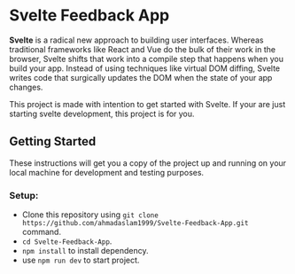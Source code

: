 # Svelte Feedback App
**Svelte** is a radical new approach to building user interfaces. Whereas traditional frameworks like React and Vue do the bulk of their work in the browser, Svelte shifts that work into a compile step that happens when you build your app. Instead of using techniques like virtual DOM diffing, Svelte writes code that surgically updates the DOM when the state of your app changes.

This project is made with intention to get started with Svelte. If your are just starting svelte development, this project is for you.

## Getting Started
These instructions will get you a copy of the project up and running on your local machine for development and testing purposes.
### Setup:
- Clone this repository using `git clone https://github.com/ahmadaslam1999/Svelte-Feedback-App.git` command.
- `cd Svelte-Feedback-App`.
- `npm install` to install dependency.
- use `npm run dev` to start project.
